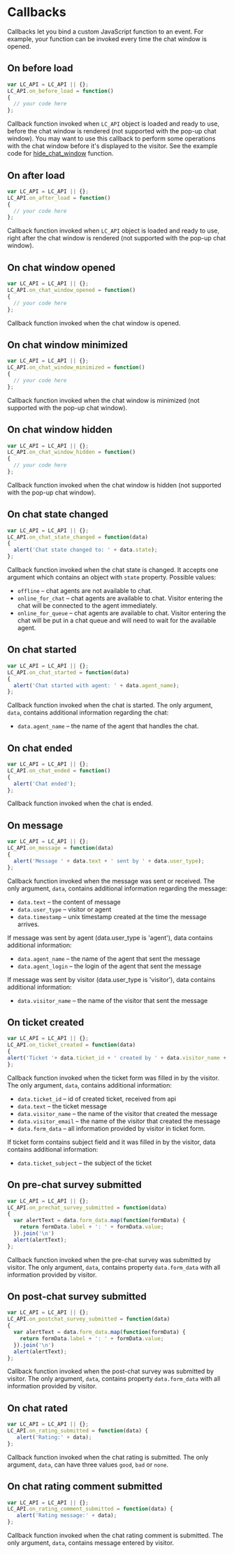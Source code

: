 # Callbacks

Callbacks let you bind a custom JavaScript function to an event. For example, your function can be invoked every time the chat window is opened.

## On before load

```js
var LC_API = LC_API || {};
LC_API.on_before_load = function()
{
  // your code here
};
```

Callback function invoked when `LC_API` object is loaded and ready to use, before the chat window is rendered (not supported with the pop-up chat window). You may want to use this callback to perform some operations with the chat window before it's displayed to the visitor. See the example code for [hide_chat_window](#hide-chat-window) function.


## On after load

```js
var LC_API = LC_API || {};
LC_API.on_after_load = function()
{
  // your code here
};
```

Callback function invoked when `LC_API` object is loaded and ready to use, right after the chat window is rendered (not supported with the pop-up chat window).

## On chat window opened

```js
var LC_API = LC_API || {};
LC_API.on_chat_window_opened = function()
{
  // your code here
};
```

Callback function invoked when the chat window is opened.

## On chat window minimized

```js
var LC_API = LC_API || {};
LC_API.on_chat_window_minimized = function()
{
  // your code here
};
```

Callback function invoked when the chat window is minimized (not supported with the pop-up chat window).

## On chat window hidden

```js
var LC_API = LC_API || {};
LC_API.on_chat_window_hidden = function()
{
  // your code here
};
```

Callback function invoked when the chat window is hidden (not supported with the pop-up chat window).

## On chat state changed

```js
var LC_API = LC_API || {};
LC_API.on_chat_state_changed = function(data)
{
  alert('Chat state changed to: ' + data.state);
};
```

Callback function invoked when the chat state is changed. It accepts one argument which contains an object with `state` property. Possible values:

*   `offline` – chat agents are not available to chat.
*   `online_for_chat` – chat agents are available to chat. Visitor entering the chat will be connected to the agent immediately.
*   `online_for_queue` – chat agents are available to chat. Visitor entering the chat will be put in a chat queue and will need to wait for the available agent.

## On chat started

```js
var LC_API = LC_API || {};
LC_API.on_chat_started = function(data)
{
  alert('Chat started with agent: ' + data.agent_name);
};
```

Callback function invoked when the chat is started. The only argument, `data`, contains additional information regarding the chat:

*   `data.agent_name` – the name of the agent that handles the chat.


## On chat ended

```js
var LC_API = LC_API || {};
LC_API.on_chat_ended = function()
{
  alert('Chat ended');
};
```

Callback function invoked when the chat is ended.

## On message

```js
var LC_API = LC_API || {};
LC_API.on_message = function(data)
{
  alert('Message ' + data.text + ' sent by ' + data.user_type);
};
```

Callback function invoked when the message was sent or received. The only argument, `data`, contains additional information regarding the message:

*   `data.text` – the content of message
*   `data.user_type` – visitor or agent
*   `data.timestamp` – unix timestamp created at the time the message arrives.

If message was sent by agent (data.user_type is 'agent'), data contains additional information:

*   `data.agent_name` – the name of the agent that sent the message
*   `data.agent_login` – the login of the agent that sent the message

If message was sent by visitor (data.user_type is 'visitor'), data contains additional information:

*   `data.visitor_name` – the name of the visitor that sent the message

## On ticket created

```js
var LC_API = LC_API || {};
LC_API.on_ticket_created = function(data)
{
alert('Ticket '+ data.ticket_id + ' created by ' + data.visitor_name + ', subject ' + data.ticket_subject + ', ' + data.text);
};
```

Callback function invoked when the ticket form was filled in by the visitor. The only argument, `data`, contains additional information:

*   `data.ticket_id` – id of created ticket, received from api
*   `data.text` – the ticket message
*   `data.visitor_name` – the name of the visitor that created the message
*   `data.visitor_email` – the name of the visitor that created the message
*   `data.form_data` – all information provided by visitor in ticket form.

If ticket form contains subject field and it was filled in by the visitor, data contains additional information:

*   `data.ticket_subject` – the subject of the ticket


## On pre-chat survey submitted

```js
var LC_API = LC_API || {};
LC_API.on_prechat_survey_submitted = function(data)
{
  var alertText = data.form_data.map(function(formData) {
    return formData.label + ': ' + formData.value;
  }).join('\n')
  alert(alertText);
};

```

Callback function invoked when the pre-chat survey was submitted by visitor. The only argument, `data`, contains property `data.form_data` with all information provided by visitor.

## On post-chat survey submitted

```js
var LC_API = LC_API || {};
LC_API.on_postchat_survey_submitted = function(data)
{
  var alertText = data.form_data.map(function(formData) {
    return formData.label + ': ' + formData.value;
  }).join('\n')
  alert(alertText);
};

```
Callback function invoked when the post-chat survey was submitted by visitor. The only argument, `data`, contains property `data.form_data` with all information provided by visitor.

## On chat rated

```js
var LC_API = LC_API || {};
LC_API.on_rating_submitted = function(data) {
   alert('Rating:' + data);
};

```

Callback function invoked when the chat rating is submitted. The only argument, `data`, can have three values `good`, `bad` or `none`.

## On chat rating comment submitted

```js
var LC_API = LC_API || {};
LC_API.on_rating_comment_submitted = function(data) {
   alert('Rating message:' + data);
};

```

Callback function invoked when the chat rating comment is submitted. The only argument, `data`, contains message entered by visitor.